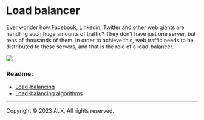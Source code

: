 Load balancer
=============

Ever wonder how Facebook, Linkedin, Twitter and other web giants are handling such huge amounts of traffic? They don’t have just one server, but tens of thousands of them. In order to achieve this, web traffic needs to be distributed to these servers, and that is the role of a load-balancer.

![](https://s3.amazonaws.com/alx-intranet.hbtn.io/uploads/medias/2020/9/6cefdd14b2f8c36789cba132bd5a10d42d88a177.png?X-Amz-Algorithm=AWS4-HMAC-SHA256&X-Amz-Credential=AKIARDDGGGOUSBVO6H7D%2F20231026%2Fus-east-1%2Fs3%2Faws4_request&X-Amz-Date=20231026T130950Z&X-Amz-Expires=86400&X-Amz-SignedHeaders=host&X-Amz-Signature=22329c0b04182ccd8fa94848eee55096eb6068587063555fb2d1aeb9b9474004)

### Readme:

*   [Load-balancing](http://www.thegeekstuff.com/2016/01/load-balancer-intro/)
*   [Load-balancing algorithms](https://community.f5.com/t5/technical-articles/intro-to-load-balancing-for-developers-ndash-the-algorithms/ta-p/273759)

-----

Copyright © 2023 ALX, All rights reserved.
